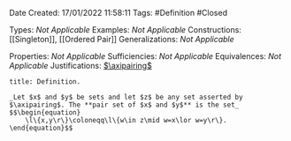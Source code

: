 <div class="topSpace"></div>

Date Created: 17/01/2022 11:58:11
Tags: #Definition #Closed

Types: _Not Applicable_
Examples: _Not Applicable_ 
Constructions: [[Singleton]], [[Ordered Pair]]
Generalizations: _Not Applicable_

Properties: _Not Applicable_
Sufficiencies: _Not Applicable_
Equivalences: _Not Applicable_
Justifications: [$\axipairing$](Axiom%20of%20Pairing.md)

``` ad-Definition
title: Definition.

_Let $x$ and $y$ be sets and let $z$ be any set asserted by $\axipairing$. The **pair set of $x$ and $y$** is the set_
$$\begin{equation}
    \l\{x,y\r\}\coloneqq\l\{w\in z\mid w=x\lor w=y\r\}.
\end{equation}$$

```
